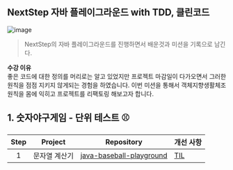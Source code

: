## NextStep 자바 플레이그라운드 with TDD, 클린코드

![image](https://images.velog.io/images/jhp1115/post/494bfcdf-5c8c-4512-9909-779b37860455/playground.PNG)

> NextStep의 자바 플레이그라운드를 진행하면서 배운것과 미션을 기록으로 남긴다.

**수강 이유**
<br>
좋은 코드에 대한 정의를 머리로는 알고 있었지만 프로젝트 마감일이 다가오면서 그러한 원칙을 점점 지키지 않게되는 경험을 하였습니다.
이번 미션을 통해서 객체지향생활체조 원칙을 몸에 익히고 프로젝트를 리팩토링 해보고자 합니다.

## 1. 숫자야구게임 - 단위 테스트 ⚾️

| Step               | Project                  | Repository                   | 개선 사항                                                                                                                    |
|--------------------|--------------------------|------------------------------|--------------------------------------------------------------------------------------------------------------------------|
| <center>1</center> | <center>문자열 계산기</center> | [java-baseball-playground](https://github.com/headF1rst/NextStep-PlayGround/tree/main/java-baseball-playground/src) | [TIL](https://github.com/headF1rst/NextStep-PlayGround/tree/main/java-baseball-playground/src/main/java/step2) |

